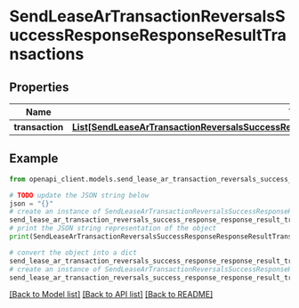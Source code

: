 # SendLeaseArTransactionReversalsSuccessResponseResponseResultTransactions


## Properties

Name | Type | Description | Notes
------------ | ------------- | ------------- | -------------
**transaction** | [**List[SendLeaseArTransactionReversalsSuccessResponseResponseResultTransactionsTransactionInner]**](SendLeaseArTransactionReversalsSuccessResponseResponseResultTransactionsTransactionInner.md) |  | 

## Example

```python
from openapi_client.models.send_lease_ar_transaction_reversals_success_response_response_result_transactions import SendLeaseArTransactionReversalsSuccessResponseResponseResultTransactions

# TODO update the JSON string below
json = "{}"
# create an instance of SendLeaseArTransactionReversalsSuccessResponseResponseResultTransactions from a JSON string
send_lease_ar_transaction_reversals_success_response_response_result_transactions_instance = SendLeaseArTransactionReversalsSuccessResponseResponseResultTransactions.from_json(json)
# print the JSON string representation of the object
print(SendLeaseArTransactionReversalsSuccessResponseResponseResultTransactions.to_json())

# convert the object into a dict
send_lease_ar_transaction_reversals_success_response_response_result_transactions_dict = send_lease_ar_transaction_reversals_success_response_response_result_transactions_instance.to_dict()
# create an instance of SendLeaseArTransactionReversalsSuccessResponseResponseResultTransactions from a dict
send_lease_ar_transaction_reversals_success_response_response_result_transactions_from_dict = SendLeaseArTransactionReversalsSuccessResponseResponseResultTransactions.from_dict(send_lease_ar_transaction_reversals_success_response_response_result_transactions_dict)
```
[[Back to Model list]](../README.md#documentation-for-models) [[Back to API list]](../README.md#documentation-for-api-endpoints) [[Back to README]](../README.md)


